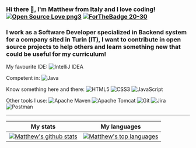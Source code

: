 ### Hi there 👋, I'm Matthew from Italy and I love coding! [![Open Source Love png3](https://badges.frapsoft.com/os/v3/open-source.png?v=103)](https://github.com/ellerbrock/open-source-badges/) [![ForTheBadge 20-30](http://ForTheBadge.com/images/badges/ages-20-30.svg)](http://ForTheBadge.com)

### I work as a Software Developer specialized in Backend system for a company sited in Turin (IT), I want to contribute in open source projects to help others and learn something new that could be useful for my curriculum!

My favourite IDE: ![IntelliJ IDEA](https://img.shields.io/badge/IntelliJIDEA-000000.svg?style=for-the-badge&logo=intellij-idea&logoColor=white)

Competent in: ![Java](https://img.shields.io/badge/java-%23ED8B00.svg?style=for-the-badge&logo=java&logoColor=white)

Know something here and there: ![HTML5](https://img.shields.io/badge/html5-%23E34F26.svg?style=for-the-badge&logo=html5&logoColor=white)
                               ![CSS3](https://img.shields.io/badge/css3-%231572B6.svg?style=for-the-badge&logo=css3&logoColor=white)
                               ![JavaScript](https://img.shields.io/badge/javascript-%23323330.svg?style=for-the-badge&logo=javascript&logoColor=%23F7DF1E)
                               
Other tools I use: ![Apache Maven](https://img.shields.io/badge/Apache%20Maven-C71A36?style=for-the-badge&logo=Apache%20Maven&logoColor=white)
                   ![Apache Tomcat](https://img.shields.io/badge/apache%20tomcat-%23F8DC75.svg?style=for-the-badge&logo=apache-tomcat&logoColor=black)
                   ![Git](https://img.shields.io/badge/git-%23F05033.svg?style=for-the-badge&logo=git&logoColor=white)
                   ![Jira](https://img.shields.io/badge/jira-%230A0FFF.svg?style=for-the-badge&logo=jira&logoColor=white)
                   ![Postman](https://img.shields.io/badge/Postman-FF6C37?style=for-the-badge&logo=postman&logoColor=white)
                   

---

|My stats |My languages |
|---|---|
|[![Matthew's github stats](https://github-readme-stats.vercel.app/api?username=Matte997&theme=blue-green)](https://github.com/anuraghazra/github-readme-stats) |[![Matthew's top languages](https://github-readme-stats.vercel.app/api/top-langs/?username=Matte997&theme=blue-green)](https://github.com/anuraghazra/github-readme-stats) |


